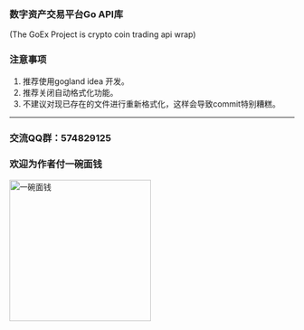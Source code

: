### 数字资产交易平台Go API库
(The GoEx Project is crypto coin trading api wrap)   

### 注意事项
1. 推荐使用gogland idea 开发。
2. 推荐关闭自动格式化功能。
3. 不建议对现已存在的文件进行重新格式化，这样会导致commit特别糟糕。

-----------------
### 交流QQ群：574829125

### 欢迎为作者付一碗面钱

<img src="https://raw.githubusercontent.com/disac/GoEx/dev/wx_pay.JPG" width="250" alt="一碗面钱">
